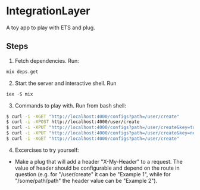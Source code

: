 # IntegrationLayer

A toy app to play with ETS and plug.

## Steps

1. Fetch dependencies. Run:

  ```elixir
mix deps.get
  ```

2. Start the server and interactive shell. Run

  ```elixir
iex -S mix
  ```

3. Commands to play with. Run from bash shell:

  ```bash
$ curl -i -XGET "http://localhost:4000/configs?path=/user/create"
$ curl -i -XPOST http://localhost:4000/user/create
$ curl -i -XPUT "http://localhost:4000/configs?path=/user/create&key=to&value=abc.com"
$ curl -i -XPUT "http://localhost:4000/configs?path=/user/create&key=new_key&value=new_value"
$ curl -i -XGET "http://localhost:4000/configs?path=/user/create"
  ```

4. Excercises to try yourself:

  * Make a plug that will add a header "X-My-Header" to a request. The value of header should be configurable and depend on the route in question (e.g. for "/user/create" it can be "Example 1", while for "/some/path/path" the header value can be "Example 2").
